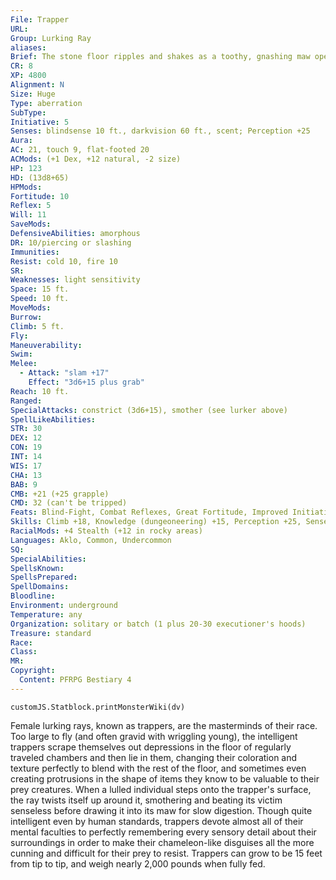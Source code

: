 ```yaml
---
File: Trapper
URL: 
Group: Lurking Ray
aliases: 
Brief: The stone floor ripples and shakes as a toothy, gnashing maw opens in its center, and then the edges of the room curl up and inward to reveal an underside of wriggling tendrils and fetid digestive juices.
CR: 8
XP: 4800
Alignment: N
Size: Huge
Type: aberration
SubType: 
Initiative: 5
Senses: blindsense 10 ft., darkvision 60 ft., scent; Perception +25
Aura: 
AC: 21, touch 9, flat-footed 20
ACMods: (+1 Dex, +12 natural, -2 size)
HP: 123
HD: (13d8+65)
HPMods: 
Fortitude: 10
Reflex: 5
Will: 11
SaveMods: 
DefensiveAbilities: amorphous
DR: 10/piercing or slashing
Immunities: 
Resist: cold 10, fire 10
SR: 
Weaknesses: light sensitivity
Space: 15 ft.
Speed: 10 ft.
MoveMods: 
Burrow: 
Climb: 5 ft.
Fly: 
Maneuverability: 
Swim: 
Melee: 
  - Attack: "slam +17"
    Effect: "3d6+15 plus grab"
Reach: 10 ft.
Ranged: 
SpecialAttacks: constrict (3d6+15), smother (see lurker above)
SpellLikeAbilities: 
STR: 30
DEX: 12
CON: 19
INT: 14
WIS: 17
CHA: 13
BAB: 9
CMB: +21 (+25 grapple)
CMD: 32 (can't be tripped)
Feats: Blind-Fight, Combat Reflexes, Great Fortitude, Improved Initiative, Skill Focus (Perception), Skill Focus (Stealth), Toughness
Skills: Climb +18, Knowledge (dungeoneering) +15, Perception +25, Sense Motive +16, Sleight of Hand +14, Stealth +19 (+27 in rocky areas), Survival +15
RacialMods: +4 Stealth (+12 in rocky areas)
Languages: Aklo, Common, Undercommon
SQ: 
SpecialAbilities: 
SpellsKnown: 
SpellsPrepared: 
SpellDomains: 
Bloodline: 
Environment: underground
Temperature: any
Organization: solitary or batch (1 plus 20-30 executioner's hoods)
Treasure: standard
Race: 
Class: 
MR: 
Copyright:
  Content: PFRPG Bestiary 4
---
```

```dataviewjs
customJS.Statblock.printMonsterWiki(dv)
```
Female lurking rays, known as trappers, are the masterminds of their race. Too large to fly (and often gravid with wriggling young), the intelligent trappers scrape themselves out depressions in the floor of regularly traveled chambers and then lie in them, changing their coloration and texture perfectly to blend with the rest of the floor, and sometimes even creating protrusions in the shape of items they know to be valuable to their prey creatures. When a lulled individual steps onto the trapper's surface, the ray twists itself up around it, smothering and beating its victim senseless before drawing it into its maw for slow digestion. Though quite intelligent even by human standards, trappers devote almost all of their mental faculties to perfectly remembering every sensory detail about their surroundings in order to make their chameleon-like disguises all the more cunning and difficult for their prey to resist. Trappers can grow to be 15 feet from tip to tip, and weigh nearly 2,000 pounds when fully fed.
